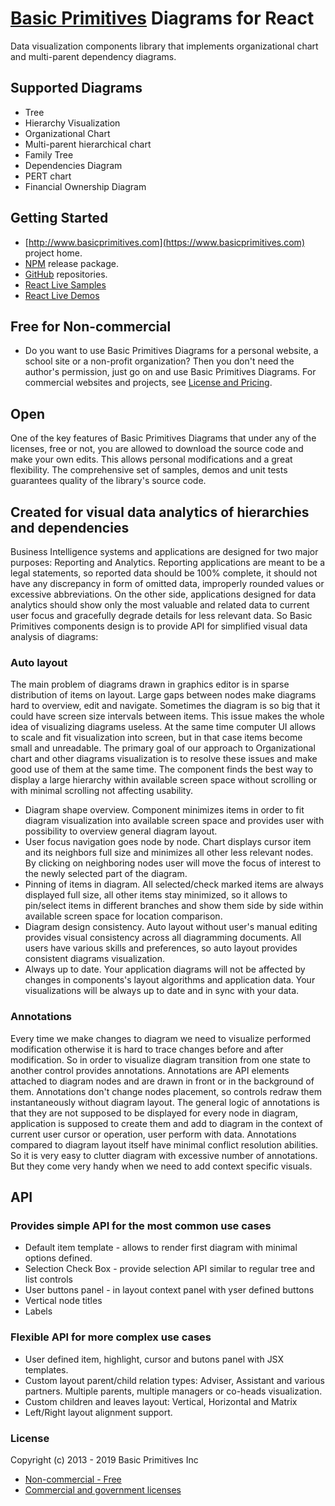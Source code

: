 # [Basic Primitives](https://www.basicprimitives.com) Diagrams for React

Data visualization components library that implements organizational chart and multi-parent dependency diagrams. 


## Supported Diagrams

* Tree
* Hierarchy Visualization
* Organizational Chart
* Multi-parent hierarchical chart
* Family Tree
* Dependencies Diagram
* PERT chart
* Financial Ownership Diagram

## Getting Started
* [http://www.basicprimitives.com](https://www.basicprimitives.com) project home.
* [NPM](https://www.npmjs.com/package/basicprimitives-react) release package.
* [GitHub](https://github.com/BasicPrimitives) repositories.
* [React Live Samples](https://basicprimitives.github.io/react/)
* [React Live Demos](http://react.basicprimitives.com:8080)

## Free for Non-commercial
* Do you want to use Basic Primitives Diagrams for a personal website, a school site or a non-profit organization? Then you don't need the author's permission, just go on and use Basic Primitives Diagrams. For commercial websites and projects, see [License and Pricing](https://www.basicprimitives.com/index.php?option=com_content&view=article&id=14&Itemid=18&lang=en).

## Open

One of the key features of Basic Primitives Diagrams that under any of the licenses, free or not, you are allowed to download the source code and make your own edits. This allows personal modifications and a great flexibility. The comprehensive set of samples, demos and unit tests guarantees quality of the library's source code.

## Created for visual data analytics of hierarchies and dependencies
Business Intelligence systems and applications are designed for two major purposes: Reporting and Analytics. Reporting applications are meant to be a legal statements, so reported data should be 100% complete, it should not have any discrepancy in form of omitted data, improperly rounded values or excessive abbreviations. On the other side, applications designed for data analytics should show only the most valuable and related data to current user focus and gracefully degrade details for less relevant data. So Basic Primitives components design is to provide API for simplified visual data analysis of diagrams:

### Auto layout
The main problem of diagrams drawn in graphics editor is in sparse distribution of items on layout. Large gaps between nodes make diagrams hard to overview, edit and navigate. Sometimes the diagram is so big that it could have screen size intervals between items. This issue makes the whole idea of visualizing diagrams useless. At the same time computer UI allows to scale and fit visualization into screen, but in that case items become small and unreadable. The primary goal of our approach to Organizational chart and other diagrams visualization is to resolve these issues and make good use of them at the same time. The component finds the best way to display a large hierarchy within available screen space without scrolling or with minimal scrolling not affecting usability. 

* Diagram shape overview. Component minimizes items in order to fit diagram visualization into available screen space and provides user with  possibility to overview general diagram layout.
* User focus navigation goes node by node. Chart displays cursor item and its neighbors full size and minimizes all other less relevant nodes. By clicking on neighboring nodes user will move the focus of interest to the newly selected part of the diagram. 
* Pinning of items in diagram. All selected/check marked items are always displayed full size, all other items stay minimized, so it allows to pin/select items in different branches and show them side by side within available screen space for location comparison.
* Diagram design consistency. Auto layout without user's manual editing provides visual consistency across all diagramming documents. All users have various skills and preferences, so auto layout provides consistent diagrams visualization.
* Always up to date. Your application diagrams will not be affected by changes in components's layout algorithms and application data. Your visualizations will be always up to date and in sync with your data. 

### Annotations
Every time we make changes to diagram we need to visualize performed modification otherwise it is hard to trace changes before and after modification. So in order to visualize diagram transition from one state to another control provides annotations. Annotations are API elements attached to diagram nodes and are drawn in front or in the background of them. Annotations don't change nodes placement, so controls redraw them instantaneously without diagram layout. The general logic of annotations is that they are not supposed to be displayed for every node in diagram, application is supposed to create them and add to diagram in the context of current user cursor or operation, user perform with data. Annotations compared to diagram layout itself have minimal conflict resolution abilities. So it is very easy to clutter diagram with excessive number of annotations. But they come very handy when we need to add context specific visuals.

## API
### Provides simple API for the most common use cases
* Default item template - allows to render first diagram with minimal options defined.
* Selection Check Box - provide selection API similar to regular tree and list controls
* User buttons panel - in layout context panel with yser defined buttons
* Vertical node titles
* Labels

### Flexible API for more complex use cases
* User defined item, highlight, cursor and butons panel with JSX templates. 
* Custom layout parent/child relation types: Adviser, Assistant and various partners. Multiple parents, multiple managers or co-heads visualization.
* Custom children and leaves layout: Vertical, Horizontal and Matrix
* Left/Right layout alignment support.

### License

Copyright (c) 2013 - 2019 Basic Primitives Inc
* [Non-commercial - Free](http://creativecommons.org/licenses/by-nc/3.0/)
* [Commercial and government licenses](license.pdf)
